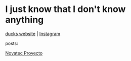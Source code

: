 <h1>I just know that I don't know anything</h1>

[ducks website](https://ducksw.github.io/ducks/) | 
[Instagram](https://www.instagram.com/fqbrii.4/)

posts:

[Novatec Proyecto](posts/novatec.md) 

